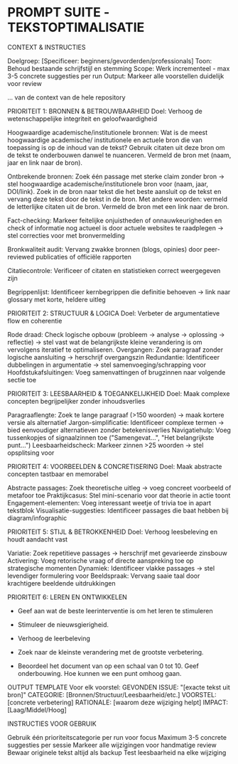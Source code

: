 # PROMPT SUITE -TEKSTOPTIMALISATIE

CONTEXT & INSTRUCTIES

Doelgroep: [Specificeer: beginners/gevorderden/professionals]
Toon: Behoud bestaande schrijfstijl en stemming
Scope: Werk incrementeel - max 3-5 concrete suggesties per run
Output: Markeer alle voorstellen duidelijk voor review

... van de context van de hele repository


PRIORITEIT 1: BRONNEN & BETROUWBAARHEID
Doel: Verhoog de wetenschappelijke integriteit en geloofwaardigheid

Hoogwaardige academische/institutionele bronnen: Wat is de meest hoogwaardige academische/ institutionele en actuele bron die van toepassing is op de inhoud van de tekst? Gebruik citaten uit deze bron om de tekst te onderbouwen danwel te nuanceren. Vermeld de bron met (naam, jaar en link naar de bron).    

Ontbrekende bronnen: Zoek één passage met sterke claim zonder bron → stel hoogwaardige academische/institutionele bron voor (naam, jaar, DOI/link). Zoek in de bron naar tekst die het beste aansluit op de tekst en vervang deze tekst door de tekst in de bron. Met andere woorden: vermeld de letterlijke citaten uit de bron. Vermeld de bron met een link naar de bron.  

Fact-checking: Markeer feitelijke onjuistheden of onnauwkeurigheden en check of informatie nog actueel is door actuele websites te raadplegen → stel correcties voor met bronvermelding

Bronkwaliteit audit: Vervang zwakke bronnen (blogs, opinies) door peer-reviewed publicaties of officiële rapporten

Citatiecontrole: Verificeer of citaten en statistieken correct weergegeven zijn

Begrippenlijst: Identificeer kernbegrippen die definitie behoeven → link naar glossary met korte, heldere uitleg

PRIORITEIT 2: STRUCTUUR & LOGICA
Doel: Verbeter de argumentatieve flow en coherentie

Rode draad: Check logische opbouw (probleem → analyse → oplossing → reflectie) → stel vast wat de belangrijkste kleine verandering is om vervolgens iteratief te optimaliseren. 
Overgangen: Zoek paragraaf zonder logische aansluiting → herschrijf overgangszin
Redundantie: Identificeer dubbelingen in argumentatie → stel samenvoeging/schrapping voor
Hoofdstukafsluitingen: Voeg samenvattingen of brugzinnen naar volgende sectie toe

PRIORITEIT 3: LEESBAARHEID & TOEGANKELIJKHEID
Doel: Maak complexe concepten begrijpelijker zonder inhoudsverlies

Paragraaflengte: Zoek te lange paragraaf (>150 woorden) → maak kortere versie als alternatief
Jargon-simplificatie: Identificeer complexe termen → bied eenvoudiger alternatieven zonder betekenisverlies
Navigatiehulp: Voeg tussenkopjes of signaalzinnen toe ("Samengevat...", "Het belangrijkste punt...")
Leesbaarheidscheck: Markeer zinnen >25 woorden → stel opsplitsing voor

PRIORITEIT 4: VOORBEELDEN & CONCRETISERING
Doel: Maak abstracte concepten tastbaar en memorabel

Abstracte passages: Zoek theoretische uitleg → voeg concreet voorbeeld of metafoor toe
Praktijkcasus: Stel mini-scenario voor dat theorie in actie toont
Engagement-elementen: Voeg interessant weetje of trivia toe in apart tekstblok
Visualisatie-suggesties: Identificeer passages die baat hebben bij diagram/infographic

PRIORITEIT 5: STIJL & BETROKKENHEID
Doel: Verhoog leesbeleving en houdt aandacht vast

Variatie: Zoek repetitieve passages → herschrijf met gevarieerde zinsbouw
Activering: Voeg retorische vraag of directe aanspreking toe op strategische momenten
Dynamiek: Identificeer vlakke passages → stel levendiger formulering voor
Beeldspraak: Vervang saaie taal door krachtigere beeldende uitdrukkingen

PRIORITEIT 6: LEREN EN ONTWIKKELEN

- Geef aan wat de beste leerinterventie is om het leren te stimuleren
- Stimuleer de nieuwsgierigheid.
- Verhoog de leerbeleving


- Zoek naar de kleinste verandering met de grootste verbetering. 
- Beoordeel het document van op een schaal van 0 tot 10. Geef onderbouwing. Hoe kunnen we een punt omhoog gaan. 

OUTPUT TEMPLATE
Voor elk voorstel:
GEVONDEN ISSUE: "[exacte tekst uit bron]"
CATEGORIE: [Bronnen/Structuur/Leesbaarheid/etc.]
VOORSTEL: [concrete verbetering]
RATIONALE: [waarom deze wijziging helpt]
IMPACT: [Laag/Middel/Hoog]

INSTRUCTIES VOOR GEBRUIK

Gebruik één prioriteitscategorie per run voor focus
Maximum 3-5 concrete suggesties per sessie
Markeer alle wijzigingen voor handmatige review
Bewaar originele tekst altijd als backup
Test leesbaarheid na elke wijziging